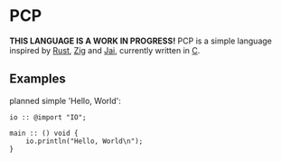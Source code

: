 # PCP
**THIS LANGUAGE IS A WORK IN PROGRESS!**
PCP is a simple language inspired by [Rust](https://www.rust-lang.org/), [Zig](https://ziglang.org/) and [Jai](https://github.com/BSVino/JaiPrimer/blob/master/JaiPrimer.md), currently written in [C](https://en.wikipedia.org/wiki/C_(programming_language)).

## Examples

planned simple 'Hello, World':


```pcp
io :: @import "IO";

main :: () void {
    io.println("Hello, World\n");
}
```
